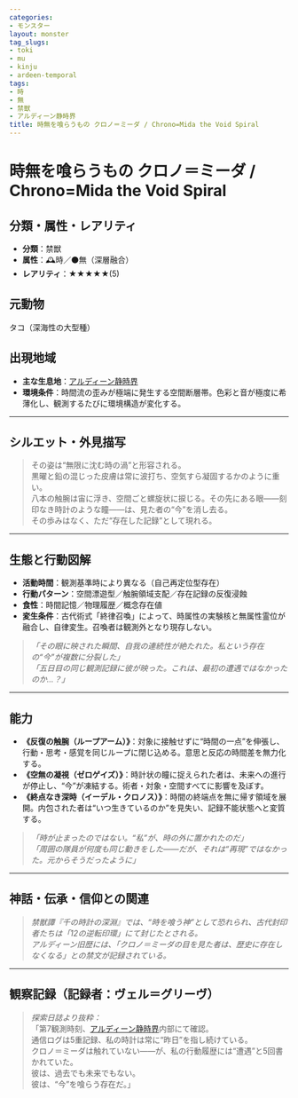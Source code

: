 ```yaml
---
categories:
- モンスター
layout: monster
tag_slugs:
- toki
- mu
- kinju
- ardeen-temporal
tags:
- 時
- 無
- 禁獣
- アルディーン静時界
title: 時無を喰らうもの クロノ＝ミーダ / Chrono=Mida the Void Spiral
---
```


# 時無を喰らうもの クロノ＝ミーダ / Chrono=Mida the Void Spiral

## 分類・属性・レアリティ
* **分類**：禁獣  
* **属性**：🕰時／⚫無（深層融合）  
* **レアリティ**：★★★★★(5)

## 元動物
タコ（深海性の大型種）

## 出現地域
* **主な生息地**：[アルディーン静時界](../place/ardeen_temporal.md)  
* **環境条件**：時間流の歪みが極端に発生する空間断層帯。色彩と音が極度に希薄化し、観測するたびに環境構造が変化する。

---

## シルエット・外見描写
> その姿は“無限に沈む時の渦”と形容される。  
> 黒曜と鉛の混じった皮膚は常に波打ち、空気すら凝固するかのように重い。  
> 八本の触腕は宙に浮き、空間ごと螺旋状に捩じる。その先にある眼――刻印なき時計のような瞳――は、見た者の“今”を消し去る。  
> その歩みはなく、ただ“存在した記録”として現れる。

---

## 生態と行動図解
* **活動時間**：観測基準時により異なる（自己再定位型存在）  
* **行動パターン**：空間漂遊型／触腕領域支配／存在記録の反復浸蝕  
* **食性**：時間記憶／物理履歴／概念存在値  
* **変生条件**：古代術式「終律召喚」によって、時属性の実験核と無属性霊位が融合し、自律変生。召喚者は観測外となり現存しない。

> *「その眼に映された瞬間、自我の連続性が絶たれた。私という存在の“今”が複数に分裂した」*  
> *「五日目の同じ観測記録に彼が映った。これは、最初の遭遇ではなかったのか…？」*

---

## 能力
* **《反復の触腕（ループアーム）》**：対象に接触せずに“時間の一点”を伸張し、行動・思考・感覚を同じループに閉じ込める。意思と反応の時間差を無力化する。  
* **《空無の凝視（ゼロゲイズ）》**：時計状の瞳に捉えられた者は、未来への進行が停止し、“今”が凍結する。術者・対象・空間すべてに影響を及ぼす。  
* **《終点なき深時（イーデル・クロノス）》**：時間の終端点を無に帰す領域を展開。内包された者は“いつ生きているのか”を見失い、記録不能状態へと変質する。

> *「時が止まったのではない。“私”が、時の外に置かれたのだ」*  
> *「周囲の隊員が何度も同じ動きをした――だが、それは“再現”ではなかった。元からそうだったように」*

---

## 神話・伝承・信仰との関連
> *禁獣譚『千の時計の深淵』では、“時を喰う神”として恐れられ、古代封印者たちは「12の逆転印環」にて封じたとされる。*  
> *アルディーン旧歴には、「クロノ＝ミーダの目を見た者は、歴史に存在しなくなる」との禁文が記録されている。*

---

## 観察記録（記録者：ヴェル＝グリーヴ）

> *探索日誌より抜粋：*  
> 「第7観測時刻、[アルディーン静時界](../place/ardeen_temporal.md)内部にて確認。  
> 通信ログは5重記録、私の時計は常に“昨日”を指し続けている。  
> クロノ＝ミーダは触れていない――が、私の行動履歴には“遭遇”と5回書かれていた。  
> 彼は、過去でも未来でもない。  
> 彼は、“今”を喰らう存在だ。」